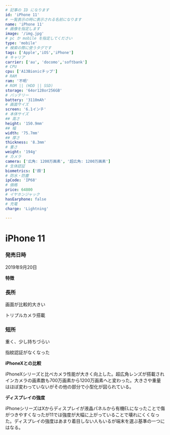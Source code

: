 ```yaml
---
# 記事の ID になります
id: 'iPhone 11'
# 一覧表示の時に表示される名前になります
name: 'iPhone 11'
# 画像を指定します
image: '/img.jpg'
# pc か mobile を指定してください
type: 'mobile'
# 検索の際に使うタグです
tags: ['Apple','iOS','iPhone']
# キャリア
carrier: ['au', 'docomo','softbank']
# CPU
cpu: ['A13Bionicチップ']
# RAM
ram: '不明'
# ROM || (HDD || SSD)
storage: '64or128or256GB'
# バッテリー
battery: '3110mAh'
# 画面サイズ
screen: '6.1インチ'
# 本体サイズ
## 高さ
height: '150.9mm'
## 幅
width: '75.7mm'
## 厚さ
thickness: '8.3mm'
# 重さ
weight: '194g'
# カメラ
camera: ['広角: 1200万画素', '超広角: 1200万画素']
# 生体認証
biometrics: ['顔']
# 防水・防塵
ipCode: 'IP68'
# 価格
price: 64800
# イヤホンジャック
hasEarphone: false
# 充電
charge: 'Lightning'

---
```


# iPhone 11

### 発売日時
2019年9月20日
  
**特徴**

### 長所

画面が比較的大きい

トリプルカメラ搭載

### 短所

重く、少し持ちづらい

指紋認証がなくなった

**iPhoneXとの比較**

iPhoneXシリーズと比べカメラ性能が大きく向上した。超広角レンズが搭載されインカメラの画素数も700万画素から1200万画素へと変わった。大きさや重量はほぼ変わっていないがその他の部分で小型化が図られている。

**ディスプレイの強度**

iPhoneシリーズはXからディスプレイが液晶パネルから有機ELになったことで傷がつきやすくなったが11では強度が大幅に上がっていることで壊れにくくなった。ディスプレイの強度はあまり着目しない人もいるが端末を選ぶ基準の一つにはなる。